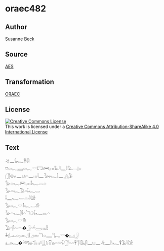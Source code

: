 # oraec482

## Author

Susanne Beck

## Source

[AES](https://github.com/simondschweitzer/aes)

## Transformation

[ORAEC](https://oraec.github.io/)

## License

<a rel="license" href="http://creativecommons.org/licenses/by-sa/4.0/"><img alt="Creative Commons License" style="border-width:0" src="https://i.creativecommons.org/l/by-sa/4.0/88x31.png" /></a><br />This work is licensed under a <a rel="license" href="http://creativecommons.org/licenses/by-sa/4.0/">Creative Commons Attribution-ShareAlike 4.0 International License</a>

## Text

𓂙𓈖𓍛𓏤𓆑𓇉𓇋𓇋<br>
𓈞𓏏𓆑𓈘𓏏𓆑𓎟𓉐𓏤𓋞𓈒𓏥𓅓𓇋𓈖𓎛𓄿𓐙𓊤𓏏<br>
𓃂𓊗𓏭𓈖𓂓𓏤𓏏𓈖𓏥𓇋𓈖𓅭𓏤𓆑𓌢𓈖𓂻𓅱<br>
𓅭𓏏𓆑𓋞𓈒𓏥𓄤𓆑𓂋𓏏<br>
𓅭𓏏𓆑𓅐𓏏𓄤𓆑𓂋<br>
𓌢𓈖𓆑𓄑𓏛𓇋𓇋𓀀<br>
𓅭𓏤𓆑𓎟𓄤𓆑𓂋𓀀<br>
𓅭𓏏𓆑𓋴𓌉𓏏𓆓𓇳𓄤𓆑𓂋𓏏<br>
𓅭𓏤𓆑𓎟𓄟<br>
𓅐𓏏𓋴𓏏𓏛�𓃀𓏏𓏐𓈀𓏥𓁐<br>
𓇓𓇮𓊵𓏏𓊪𓁹𓊨𓋾𓈎𓏛𓆓𓏏𓇾𓊹𓉻𓎟�𓈋𓃀<br>
𓂞𓆑�𓏐𓏊𓃒𓅿𓏥𓍱𓋲𓊸𓎯𓐍𓏏𓎟𓄤𓃂𓏏𓏏𓋹𓊹𓇋𓅓𓋴𓈖𓂓𓈖𓂙𓈖𓍛𓏤𓆑𓇉𓄿𓇋𓇋𓀀<br>
